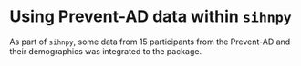 # Using Prevent-AD data within `sihnpy`

As part of `sihnpy`, some data from 15 participants from the Prevent-AD and their demographics was integrated to the package.